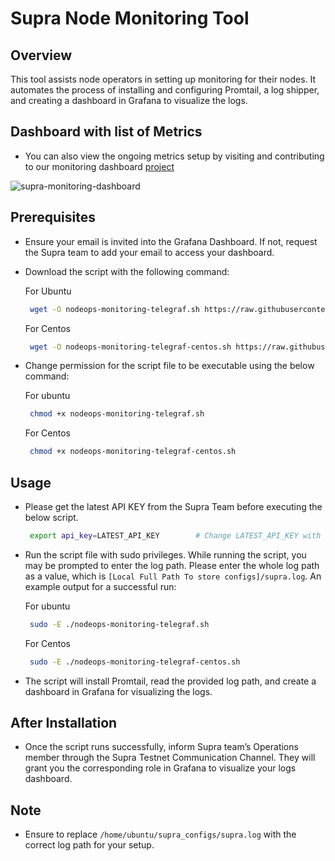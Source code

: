 # Supra Node Monitoring Tool

## Overview
This tool assists node operators in setting up monitoring for their nodes. It automates the process of installing and configuring Promtail, a log shipper, and creating a dashboard in Grafana to visualize the logs.

## Dashboard with list of Metrics
- You can also view the ongoing metrics setup by visiting and contributing to our monitoring dashboard [project](https://github.com/orgs/Entropy-Foundation/projects/13)
  
![supra-monitoring-dashboard](https://github.com/Entropy-Foundation/supra-node-monitoring-tool/assets/90824946/dd86df57-529a-4490-94b9-1fdb2ec3dc0d)

## Prerequisites
- Ensure your email is invited into the Grafana Dashboard. If not, request the Supra team to add your email to access your dashboard.
- Download the script with the following command:

     For Ubuntu
    ```bash
     wget -O nodeops-monitoring-telegraf.sh https://raw.githubusercontent.com/Entropy-Foundation/supra-node-monitoring-tool/master/nodeops-monitoring-telegraf.sh
    ```
     For Centos
    ```bash
     wget -O nodeops-monitoring-telegraf-centos.sh https://raw.githubusercontent.com/Entropy-Foundation/supra-node-monitoring-tool/master/nodeops-monitoring-telegraf-centos.sh
    ```

- Change permission for the script file to be executable using the below command:

    For ubuntu
    ```bash
     chmod +x nodeops-monitoring-telegraf.sh
    ```
    For Centos
    ```bash
     chmod +x nodeops-monitoring-telegraf-centos.sh
    ```

## Usage
- Please get the latest API KEY from the Supra Team before executing the below script.
    ```bash
     export api_key=LATEST_API_KEY        # Change LATEST_API_KEY with the value provided by the Supra team.
    ```
- Run the script file with sudo privileges. While running the script, you may be prompted to enter the log path. Please enter the whole log path as a value, which is `[Local Full Path To store configs]/supra.log`. An example output for a successful run:
    
    For ubuntu
    ```bash
     sudo -E ./nodeops-monitoring-telegraf.sh
    ```
    For Centos
    ```bash
     sudo -E ./nodeops-monitoring-telegraf-centos.sh
    ```

- The script will install Promtail, read the provided log path, and create a dashboard in Grafana for visualizing the logs.

## After Installation
- Once the script runs successfully, inform Supra team’s Operations member through the Supra Testnet Communication Channel. They will grant you the corresponding role in Grafana to visualize your logs dashboard.

## Note
- Ensure to replace `/home/ubuntu/supra_configs/supra.log` with the correct log path for your setup.





